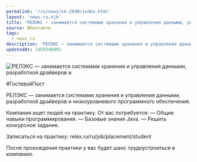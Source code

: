 ```yaml
---
permalink: '/ru/news/vk-2940/index.html'
layout: 'news.ru.njk'
title: 'РЕЛЭКС — занимается системами хранения и управления данными, разработкой драйверов и низкоуровневого программного обеспечения'
source: ВКонтакте
tags:
  - news_ru
description: 'РЕЛЭКС — занимается системами хранения и управления данными, разработкой драйверов и низкоуровневого программного обеспечения'
updatedAt: 1459348091
---
```

![РЕЛЭКС — занимается системами хранения и управления данными, разработкой драйверов и](https://sun9-16.userapi.com/impf/c631119/v631119744/1f7cb/SKpm43V-M6w.jpg?size=604x187&quality=96&proxy=1&sign=7b8cdb3f6ac2d9e12d4488c79cb6e2ad&c_uniq_tag=1sTkBpoHHP01cLt5WBKyPuzl_lDI3B63Igeuy9Eg1fQ&type=album)

#ГостевойПост

РЕЛЭКС — занимается системами хранения и управления данными, разработкой драйверов и низкоуровневого программного обеспечения.

Компания ищет людей на практику. От вас потребуется:
— Общие навыки программирования.
— Базовые знания Java.
— Решить конкурсное задание.

Записаться на практику: relex.ru/ru/job/placement/student

После прохождения практики у вас будет шанс трудоустроиться в компанию.
